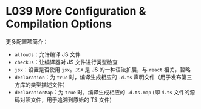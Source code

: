 # L039 More Configuration & Compilation Options

更多配置项简介：

- `allowJs`：允许编译 JS 文件
- `checkJs`：让编译器对 JS 文件进行类型检查
- `jsx`：设置是否使用 `jsx`。`JSX` 是 JS 的一种语法扩展，与 `react` 相关，暂略
- `declaration`：为 `true` 时，编译生成相应的 `.d.ts` 声明文件（用于发布第三方库的类型描述文件）
- `declarationMap`：为 `true` 时，编译生成相应的 `.d.ts.map` (即 `d.ts` 文件的源码对照文件，用于追溯到原始的 TS 文件)
